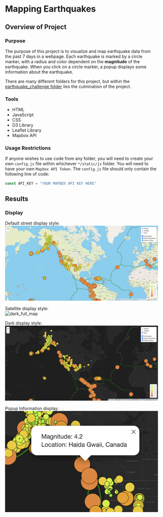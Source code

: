 # Mapping Earthquakes

## Overview of Project

### Purpose

The purpose of this project is to visualize and map earthquake data from the past 7 days in a webpage. Each earthquake is marked by a circle marker, with a radius and color dependent on the **magnitude** of the earthquake. When you click on a circle marker, a popup displays some information about the earthquake. 

There are many different folders for this project, but within the [earthquake_challenge folder](/earthquake_challenge) lies the culmination of the project.

### Tools

- HTML
- JavaScript
- CSS
- D3 Library
- Leaflet Library
- Mapbox API

### Usage Restrictions

If anyone wishes to use code from any folder, you will need to create your own `config.js` file within whichever `*/static/js` folder. You will need to have your own `Mapbox API Token`. The `config.js` file should only contain the following line of code:

```javascript
const API_KEY = "YOUR MAPBOX API KEY HERE"
```

## Results

### Display

Default street display style:<br>
![streets_full_map](img/streets_full_map.png)

Satellite display style:<br>
![dark_full_map](img/satellite_full_map.png)

Dark display style:<br>
![dark_full_map](img/dark_full_map.png)

Popup Information display:<br>
![popup_example](img/popup_example.png)
